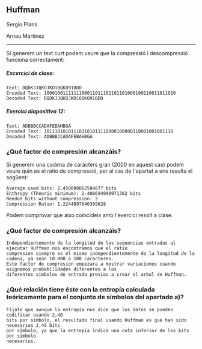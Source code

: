 Huffman
---
<p>Sergio Plans</p>
<p>Arnau Martinez</p>

---

Si generem un text curt podem veure que la compressió i descompressió funciona correctament:
##### Excercici de clase:
    Text: DQDKJJQKDJKD10QKQ910DD
    Encoded Text: 1000100111111100011011101101101000100110011011010
    Decoded Text: DQDKJJQKDJKD10QKQ910DD

##### Exercici diapositiva 12:
    Text: ADBBBCCADAFEBAHBGA
    Encoded Text: 101110101011101101011110000100000110001001001110
    Decoded Text: ADBBBCCADAFEBAHBGA


### ¿Qué factor de compresión alcanzáis?

Si generem una cadena de caràcters gran (2000 en aquest cas) podem veure quin es el ratio de compressió, per al cas
de l'apartat a ens resulta el següent:

    Average used bits: 2.450000062584877 bits
    Enthropy (Theoric minimum): 2.408694990971382 bits
    Needed bits without compression: 3
    Compression Ratio: 1.2244897646389628

Podem comprovar que aixo coincideix amb l'exercici resolt a clase.

### ¿Qué factor de compresión alcanzáis? 
    Independientemente de la longitud de las sequencias entradas al ejecutar Huffman nos encontramos que el ratio 
    compresion siempre es el mismo independientemente de la longitud de la cadena, ya sean 10.000 o 100 caracteres. 
    Este factor de compresion empezara a mostrar variaciones cuando asignemos probabilidades diferentes a los 
    diferentes simbolos de entrada previos a crear el arbol de Huffman. 

### ¿Qué relación tiene éste con la entropía calculada teóricamente para el conjunto de símbolos del apartado a)?

    Fíjate que aunque la entropía nos dice que los datos se pueden codificar usando 2,40
    bits por símbolo, el resultado final usando Huffman es que han sido necesarios 2,45 bits
    por símbolo, ya que la entropía indica una cota inferior de los bits por símbolo
    necesarios.
